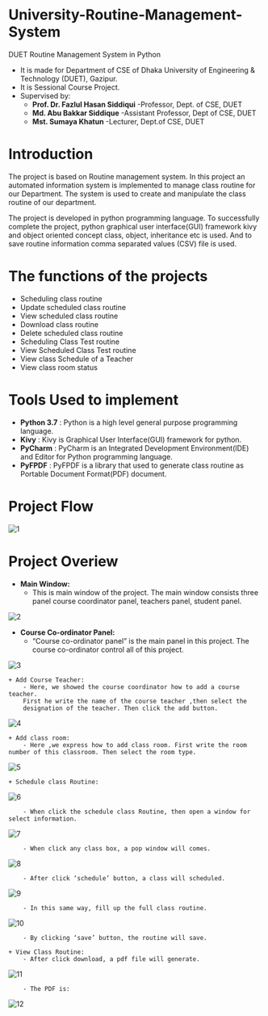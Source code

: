 # University-Routine-Management-System
DUET Routine Management System in Python

* It is made for Department of CSE of Dhaka University of Engineering & Technology (DUET), Gazipur.
* It is Sessional Course Project.
* Supervised by:
    - <b>Prof. Dr. Fazlul Hasan Siddiqui</b>
        -Professor, Dept. of CSE, DUET
    - <b>Md. Abu Bakkar Siddique</b>
        -Assistant Professor, Dept of CSE, DUET
    - <b>Mst. Sumaya Khatun</b>
        -Lecturer, Dept.of CSE, DUET


# Introduction
The project is based on Routine management system. In this project an automated information system is implemented to manage class routine for
our Department. The system is used to create and manipulate the class
routine of our department.

The project is developed in python programming language. To
successfully complete the project, python graphical user
interface(GUI) framework kivy and object oriented concept class, object,
inheritance etc is used. And to save routine information comma
separated values (CSV) file is used.


# The functions of the projects
* Scheduling class routine
* Update scheduled class routine
* View scheduled class routine
* Download class routine
* Delete scheduled class routine
* Scheduling Class Test routine
* View Scheduled Class Test routine
* View class Schedule of a Teacher
* View class room status


# Tools Used to implement
* <b>Python 3.7</b>
    : Python is a high level general purpose programming language.
* <b>Kivy</b>
    : Kivy is Graphical User Interface(GUI) framework for python.
* <b>PyCharm</b>
    : PyCharm is an Integrated Development Environment(IDE) and
Editor for Python programming language.
* <b>PyFPDF</b>
    : PyFPDF is a library that used to generate class routine as Portable Document Format(PDF) document.

# Project Flow
![1](https://github.com/PollobRay/University-Routine-Management-System/assets/96225924/5718c40c-df27-4413-a77e-ef43056acf52)


# Project Overiew
* <b>Main Window:</b>
  - This is main window of the project. The main window consists three
panel course coordinator panel, teachers panel, student panel.

![2](https://github.com/PollobRay/University-Routine-Management-System/assets/96225924/6f0c5a25-b73f-4897-a2d2-1c9ad3ef3199)

* <b>Course Co-ordinator Panel:</b>
  - “Course co-ordinator panel” is the main panel in this project. The
course co-ordinator control all of this project.

![3](https://github.com/PollobRay/University-Routine-Management-System/assets/96225924/ae7f956f-e1c4-4c89-95ef-889c76febf6f)

    + Add Course Teacher:
        - Here, we showed the course coordinator how to add a course teacher.
        First he write the name of the course teacher ,then select the
        designation of the teacher. Then click the add button.

![4](https://github.com/PollobRay/University-Routine-Management-System/assets/96225924/e2174e2f-4d09-4369-b3f1-919fe2fe38d6)

    + Add class room:
        - Here ,we express how to add class room. First write the room number of this classroom. Then select the room type.

![5](https://github.com/PollobRay/University-Routine-Management-System/assets/96225924/39c6f444-6a7a-4d29-880e-12a2b56154b6)

    + Schedule class Routine:
             
![6](https://github.com/PollobRay/University-Routine-Management-System/assets/96225924/af017605-9641-4054-b2c2-598bf3738603)

        - When click the schedule class Routine, then open a window for select information.

![7](https://github.com/PollobRay/University-Routine-Management-System/assets/96225924/18119f13-aae7-4f88-ac97-143cfce6c997)

        - When click any class box, a pop window will comes.

![8](https://github.com/PollobRay/University-Routine-Management-System/assets/96225924/8573472c-24f6-42ad-8063-300ab22b74c6)

        - After click ‘schedule’ button, a class will scheduled.

![9](https://github.com/PollobRay/University-Routine-Management-System/assets/96225924/754197b2-fbd3-4a1c-99a6-144106ce2548)

        - In this same way, fill up the full class routine.

![10](https://github.com/PollobRay/University-Routine-Management-System/assets/96225924/312ef90b-6453-4d43-9c8a-5fbd86e170eb)

        - By clicking ‘save’ button, the routine will save.

    + View Class Routine:
        - After click download, a pdf file will generate.

![11](https://github.com/PollobRay/University-Routine-Management-System/assets/96225924/b8b67d07-7922-42cc-8a98-18e35c753a8b)

        - The PDF is:

![12](https://github.com/PollobRay/University-Routine-Management-System/assets/96225924/f1da7f01-7cb0-4b58-9b00-accb89a74bd8)












    
